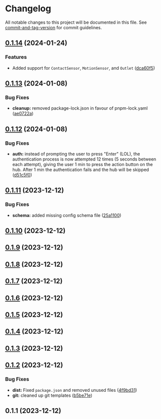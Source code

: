 # Changelog

All notable changes to this project will be documented in this file. See [commit-and-tag-version](https://github.com/absolute-version/commit-and-tag-version) for commit guidelines.

## [0.1.14](https://github.com/uboness/homebridge-dirigera/compare/v0.1.13...v0.1.14) (2024-01-24)


### Features

* Added support for `ContactSensor`, `MotionSensor`, and `Outlet` ([dca60f5](https://github.com/uboness/homebridge-dirigera/commit/dca60f56d8260840d9fa6b6f33446bb05999d893))

## [0.1.13](https://github.com/uboness/homebridge-dirigera/compare/v0.1.12...v0.1.13) (2024-01-08)


### Bug Fixes

* **cleanup:** removed package-lock.json in favour of pnpm-lock.yaml ([ae0722a](https://github.com/uboness/homebridge-dirigera/commit/ae0722a95de5d0e6ee8e069d5779dc0415a0597b))

## [0.1.12](https://github.com/uboness/homebridge-dirigera/compare/v0.1.11...v0.1.12) (2024-01-08)


### Bug Fixes

* **auth:** instead of prompting the user to press "Enter" (LOL), the authentication process is now attempted 12 times (5 seconds between each attempt), giving the user 1 min to press the action button on the hub. After 1 min the authentication fails and the hub will be skipped ([d51c5f0](https://github.com/uboness/homebridge-dirigera/commit/d51c5f001672135f705a8865190097449e4f2939))

## [0.1.11](https://github.com/uboness/homebridge-dirigera/compare/v0.1.10...v0.1.11) (2023-12-12)


### Bug Fixes

* **schema:** added missing config schema file ([25a1100](https://github.com/uboness/homebridge-dirigera/commit/25a1100eae5b9a42ae35ecea0c709f5b7dcde879))

## [0.1.10](https://github.com/uboness/homebridge-dirigera/compare/v0.1.9...v0.1.10) (2023-12-12)

## [0.1.9](https://github.com/uboness/homebridge-dirigera/compare/v0.1.8...v0.1.9) (2023-12-12)

## [0.1.8](https://github.com/uboness/homebridge-dirigera/compare/v0.1.7...v0.1.8) (2023-12-12)

## [0.1.7](https://github.com/uboness/homebridge-dirigera/compare/v0.1.6...v0.1.7) (2023-12-12)

## [0.1.6](https://github.com/uboness/homebridge-dirigera/compare/v0.1.5...v0.1.6) (2023-12-12)

## [0.1.5](https://github.com/uboness/homebridge-dirigera/compare/v0.1.4...v0.1.5) (2023-12-12)

## [0.1.4](https://github.com/uboness/homebridge-dirigera/compare/v0.1.3...v0.1.4) (2023-12-12)

## [0.1.3](https://github.com/uboness/homebridge-dirigera/compare/v0.1.2...v0.1.3) (2023-12-12)

## [0.1.2](https://github.com/uboness/homebridge-dirigera/compare/v0.1.1...v0.1.2) (2023-12-12)


### Bug Fixes

* **dist:** Fixed `package.json` and removed unused files ([4f9bd31](https://github.com/uboness/homebridge-dirigera/commit/4f9bd31811d5cdf1e8a89e9ecdcefb41db1207e9))
* **git:** cleaned up git templates ([b5be71e](https://github.com/uboness/homebridge-dirigera/commit/b5be71e7e3ba1a78511a00ca7b6ef7a0cee83ab1))

## 0.1.1 (2023-12-12)
